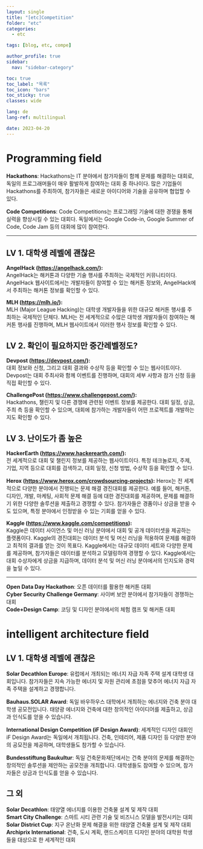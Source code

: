 ```yaml
---
layout: single
title: "[etc]Competition"
folder: "etc"
categories:
  - etc

tags: [blog, etc, compe]

author_profile: true
sidebar:
  nav: "sidebar-category"

toc: true
toc_label: "목록"
toc_icon: "bars"
toc_sticky: true
classes: wide

lang: de
lang-ref: multilingual

date: 2023-04-20
---
```


# Programming field

**Hackathons**: Hackathons는 IT 분야에서 참가자들이 함께 문제를 해결하는 대회로, 독일의 프로그래머들이 매우 활발하게 참여하는 대회 중 하나이다. 많은 기업들이 Hackathons를 주최하여, 참가자들은 새로운 아이디어와 기술을 공유하며 협업할 수 있다.

**Code Competitions**: Code Competitions는 프로그래밍 기술에 대한 경쟁을 통해 실력을 향상시킬 수 있는 대회다. 독일에서는 Google Code-in, Google Summer of Code, Code Jam 등의 대회에 많이 참여한다.

---

## LV 1. 대학생 레벨에 괜찮은

**AngelHack (<https://angelhack.com/>):**  
AngelHack는 해커톤과 다양한 기술 행사를 주최하는 국제적인 커뮤니티이다. AngelHack 웹사이트에서는 개발자들이 참여할 수 있는 해커톤 정보와, AngelHack에서 주최하는 해커톤 정보를 확인할 수 있다.

**MLH (<https://mlh.io/>):**  
MLH (Major League Hacking)는 대학생 개발자들을 위한 대규모 해커톤 행사를 주최하는 국제적인 단체다. MLH는 전 세계적으로 수많은 대학생 개발자들이 참여하는 해커톤 행사를 진행하며, MLH 웹사이트에서 이러한 행사 정보를 확인할 수 있다.

## LV 2. 확인이 필요하지만 중간레벨정도?

**Devpost (<https://devpost.com/>):**  
대회 정보와 신청, 그리고 대회 결과와 수상작 등을 확인할 수 있는 웹사이트이다. Devpost는 대회 주최사와 함께 이벤트를 진행하며, 대회의 세부 사항과 참가 신청 등을 직접 확인할 수 있다.

**ChallengePost (<https://www.challengepost.com/>):**  
Hackathons, 챌린지 및 다른 경쟁에 관련된 이벤트 정보를 제공한다. 대회 일정, 상금, 주최 측 등을 확인할 수 있으며, 대회에 참가하는 개발자들이 어떤 프로젝트를 개발하는지도 확인할 수 있다.

## LV 3. 난이도가 좀 높은

**HackerEarth (<https://www.hackerearth.com/>):**  
전 세계적으로 대회 및 챌린지 정보를 제공하는 웹사이트이다. 특정 테크놀로지, 주제, 기업, 지역 등으로 대회를 검색하고, 대회 일정, 신청 방법, 수상작 등을 확인할 수 있다.

**Herox (<https://www.herox.com/crowdsourcing-projects>):**
Herox는 전 세계적으로 다양한 분야에서 진행되는 문제 해결 경진대회를 제공한다. 예를 들어, 해커톤, 디자인, 개발, 마케팅, 사회적 문제 해결 등에 대한 경진대회를 제공하며, 문제를 해결하기 위한 다양한 솔루션을 제출하고 경쟁할 수 있다. 참가자들은 경품이나 상금을 받을 수도 있으며, 특정 분야에서 인정받을 수 있는 기회를 얻을 수 있다.

**Kaggle (<https://www.kaggle.com/competitions>):**  
Kaggle은 데이터 사이언스 및 머신 러닝 분야에서 대회 및 공개 데이터셋을 제공하는 플랫폼이다. Kaggle의 경진대회는 데이터 분석 및 머신 러닝을 적용하여 문제를 해결하고 최적의 결과를 얻는 것이 목표다. Kaggle에서는 대규모 데이터 세트와 다양한 문제를 제공하며, 참가자들은 데이터를 분석하고 모델링하여 경쟁할 수 있다. Kaggle에서는 대회 수상자에게 상금을 지급하며, 데이터 분석 및 머신 러닝 분야에서의 인지도와 경력을 높일 수 있다.

---

**Open Data Day Hackathon**: 오픈 데이터를 활용한 해커톤 대회  
**Cyber Security Challenge Germany**: 사이버 보안 분야에서 참가자들이 경쟁하는 대회  
**Code+Design Camp**: 코딩 및 디자인 분야에서의 체험 캠프 및 해커톤 대회

# intelligent architecture field

## LV 1. 대학생 레벨에 괜찮은

**Solar Decathlon Europe**: 유럽에서 개최되는 에너지 자급 자족 주택 설계 대학생 대회입니다. 참가자들은 지속 가능한 에너지 및 자원 관리에 초점을 맞추어 에너지 자급 자족 주택을 설계하고 경쟁합니다.

**Bauhaus.SOLAR Award**: 독일 바우하우스 대학에서 개최하는 에너지와 건축 분야 대학생 공모전입니다. 태양광 에너지와 건축에 대한 창의적인 아이디어를 제출하고, 상금과 인식도를 얻을 수 있습니다.

**International Design Competition (iF Design Award)**: 세계적인 디자인 대회인 iF Design Award는 독일에서 개최됩니다. 건축, 인테리어, 제품 디자인 등 다양한 분야의 공모전을 제공하며, 대학생들도 참가할 수 있습니다.

**Bundesstiftung Baukultur**: 독일 건축문화재단에서는 건축 분야의 문제를 해결하는 창의적인 솔루션을 제안하는 공모전을 개최합니다. 대학생들도 참여할 수 있으며, 참가자들은 상금과 인식도를 얻을 수 있습니다.

## 그 외

**Solar Decathlon**: 태양열 에너지를 이용한 건축물 설계 및 제작 대회  
**Smart City Challenge**: 스마트 시티 관련 기술 및 비즈니스 모델을 발전시키는 대회  
**Solar District Cup**: 지구 온난화 문제 해결을 위한 태양열 건축물 설계 및 제작 대회  
**Archiprix International**: 건축, 도시 계획, 랜드스케이프 디자인 분야의 대학원 학생들을 대상으로 한 세계적인 대회
